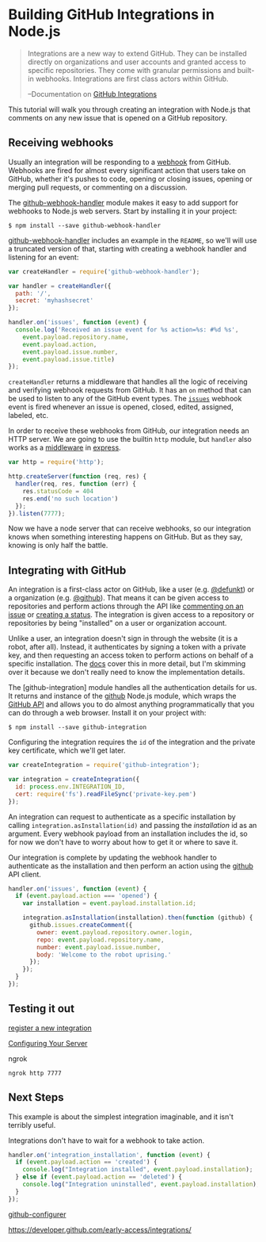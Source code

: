 # Building GitHub Integrations in Node.js

> Integrations are a new way to extend GitHub. They can be installed directly on organizations and user accounts and granted access to specific repositories. They come with granular permissions and built-in webhooks. Integrations are first class actors within GitHub.
>
> –Documentation on [GitHub Integrations](https://developer.github.com/early-access/integrations/)

This tutorial will walk you through creating an integration with Node.js that comments on any new issue that is opened on a GitHub repository.

## Receiving webhooks

Usually an integration will be responding to a [webhook](https://developer.github.com/webhooks/) from GitHub. Webhooks are fired for almost every significant action that users take on GitHub, whether it's pushes to code, opening or closing issues, opening or merging pull requests, or commenting on a discussion.

The [github-webhook-handler] module makes it easy to add support for webhooks to Node.js web servers. Start by installing it in your project:

```
$ npm install --save github-webhook-handler
```

[github-webhook-handler] includes an example in the `README`, so we'll will use a truncated version of that, starting with creating a webhook handler and listening for an event:

```js
var createHandler = require('github-webhook-handler');

var handler = createHandler({
  path: '/',
  secret: 'myhashsecret'
});

handler.on('issues', function (event) {
  console.log('Received an issue event for %s action=%s: #%d %s',
    event.payload.repository.name,
    event.payload.action,
    event.payload.issue.number,
    event.payload.issue.title)
});
```

`createHandler` returns a middleware that handles all the logic of receiving and verifying webhook requests from GitHub. It has an `on` method that can be used to listen to any of the GitHub event types. The [`issues`](https://developer.github.com/v3/activity/events/types/#issuesevent) webhook event is fired whenever an issue is opened, closed, edited, assigned, labeled, etc.

In order to receive these webhooks from GitHub, our integration needs an HTTP server. We are going to use the builtin `http` module, but `handler` also works as a [middleware](http://expressjs.com/en/guide/using-middleware.html) in  [express](http://expressjs.com/).

```js
var http = require('http');

http.createServer(function (req, res) {
  handler(req, res, function (err) {
    res.statusCode = 404
    res.end('no such location')
  });
}).listen(7777);
```

Now we have a node server that can receive webhooks, so our integration knows when something interesting happens on GitHub. But as they say, knowing is only half the battle.

## Integrating with GitHub

An integration is a first-class actor on GitHub, like a user (e.g. [@defunkt](https://github/defunkt)) or a organization (e.g. [@github](https://github.com/github)). That means it can be given access to repositories and perform actions through the API like [commenting on an issue](https://developer.github.com/v3/issues/comments/#create-a-comment) or [creating a status](https://developer.github.com/v3/repos/statuses/#create-a-status). The integration is given access to a repository or repositories by being "installed" on a user or organization account.

Unlike a user, an integration doesn't sign in through the website (it is a robot, after all). Instead, it authenticates by signing a token with a private key, and then requesting an access token to perform actions on behalf of a specific installation. The [docs](https://developer.github.com/early-access/integrations/authentication/) cover this in more detail, but I'm skimming over it because we don't really need to know the implementation details.

The [github-integration] module handles all the authentication details for us. It returns and instance of the [github][node-github] Node.js module, which wraps the [GitHub API](https://developer.github.com/v3/) and allows you to do almost anything programmatically that you can do through a web browser. Install it on your project with:

```
$ npm install --save github-integration
```

Configuring the integration requires the `id` of the integration and the private key certificate, which we'll get later.

```js
var createIntegration = require('github-integration');

var integration = createIntegration({
  id: process.env.INTEGRATION_ID,
  cert: require('fs').readFileSync('private-key.pem')
});
```

An integration can request to authenticate as a specific installation by calling `integration.asInstallation(id)` and passing the _installation_ id as an argument. Every webhook payload from an installation includes the id, so for now we don't have to worry about how to get it or where to save it.

Our integration is complete by updating the webhook handler to authenticate as the installation and then perform an action using the [github][node-github] API client.

```js
handler.on('issues', function (event) {
  if (event.payload.action === 'opened') {
    var installation = event.payload.installation.id;

    integration.asInstallation(installation).then(function (github) {
      github.issues.createComment({
        owner: event.payload.repository.owner.login,
        repo: event.payload.repository.name,
        number: event.payload.issue.number,
        body: 'Welcome to the robot uprising.'
      });
    });
  }
});
```

## Testing it out

[register a new integration](https://github.com/settings/integrations/new)


[Configuring Your Server](https://developer.github.com/webhooks/configuring/)

ngrok


```
ngrok http 7777
```

## Next Steps

This example is about the simplest integration imaginable, and it isn't terribly useful.


Integrations don't have to wait for a webhook to take action.

```js
handler.on('integration_installation', function (event) {
  if (event.payload.action == 'created') {
    console.log("Integration installed", event.payload.installation);
  } else if (event.payload.action == 'deleted') {
    console.log("Integration uninstalled", event.payload.installation);
  }
});
```
[github-configurer](https://github.com/bkeepers/github-configurer)

https://developer.github.com/early-access/integrations/

[github-webhook-handler]: https://github.com/rvagg/github-webhook-handler
[node-github]: https://github.com/mikedeboer/node-github
